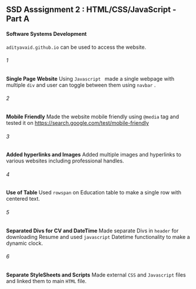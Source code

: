 ## SSD Asssignment 2  : HTML/CSS/JavaScript - Part A
#### Software Systems Development

`adityavaid.github.io` can be used to access the website.

###### 1
**Single Page Website**
Using `Javascript ` made a single webpage with multiple `div` and user can toggle between them using `navbar`  .

###### 2
**Mobile Friendly**
Made the website mobile friendly using `@media` tag and tested it on https://search.google.com/test/mobile-friendly


###### 3
**Added hyperlinks and Images**
Added multiple images and hyperlinks to various websites including professional handles.

###### 4
**Use of Table**
Used `rowspan` on Education table to make a single row with centered text.

###### 5
**Separated Divs for CV and DateTime**
Made separate Divs in `header` for downloading Resume and used `javascript` Datetime functionality to make a dynamic clock.

###### 6
**Separate StyleSheets and Scripts**
Made external `CSS` and `Javascript` files and linked them to main `HTML` file.